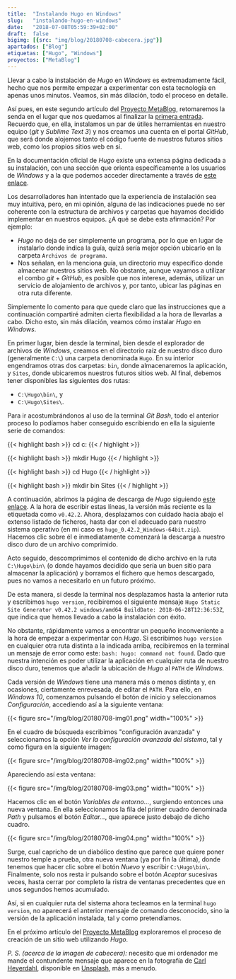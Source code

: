 ```yaml
---
title:  "Instalando Hugo en Windows"
slug:   "instalando-hugo-en-windows"
date:   "2018-07-08T05:59:39+02:00"
draft:  false
bigimg: [{src: "img/blog/20180708-cabecera.jpg"}]
apartados: ["Blog"]
etiquetas: ["Hugo", "Windows"]
proyectos: ["MetaBlog"]
---
```


Llevar a cabo la instalación de *Hugo* en *Windows* es extremadamente fácil, hecho que nos permite empezar a experimentar con esta tecnología en apenas unos minutos. Veamos, sin más dilación, todo el proceso en detalle.
<!--more-->

Así pues, en este segundo artículo del [Proyecto MetaBlog](/proyectos/metablog/), retomaremos la senda en el lugar que nos quedamos al finalizar la [primera entrada](/2018/07/05/preparando-el-equipo-para-hugo/). Recuerdo que, en ella, instalamos un par de útiles herramientas en nuestro equipo (*git* y *Sublime Text 3*) y nos creamos una cuenta en el portal *GitHub*, que será donde alojemos tanto el código fuente de nuestros futuros sitios web, como los propios sitios web en sí.

En la documentación oficial de *Hugo* existe una extensa página dedicada a su instalación, con una sección que orienta específicamente a los usuarios de *Windows* y a la que podemos acceder directamente a través de [este enlace](https://gohugo.io/getting-started/installing#windows).

Los desarrolladores han intentado que la experiencia de instalación sea muy intuitiva, pero, en mi opinión, alguna de las indicaciones puede no ser coherente con la estructura de archivos y carpetas que hayamos decidido implementar en nuestros equipos. ¿A qué se debe esta afirmación? Por ejemplo:

- *Hugo* no deja de ser simplemente un programa, por lo que en lugar de instalarlo donde indica la guía, quizá sería mejor opción ubicarlo en la carpeta `Archivos de programa`.
- Nos señalan, en la menciona guía, un directorio muy específico donde almacenar nuestros sitios web. No obstante, aunque vayamos a utilizar el combo *git* + *GitHub*, es posible que nos interese, además, utilizar un servicio de alojamiento de archivos y, por tanto, ubicar las páginas en otra ruta diferente.

Simplemente lo comento para que quede claro que las instrucciones que a continuación compartiré admiten cierta flexibilidad a la hora de llevarlas a cabo. Dicho esto, sin más dilación, veamos cómo instalar *Hugo* en *Windows*.

En primer lugar, bien desde la terminal, bien desde el explorador de archivos de *Windows*, creamos en el directorio raíz de nuestro disco duro (generalmente `C:\`) una carpeta denominada `Hugo`. En su interior engendramos otras dos carpetas: `bin`, donde almacenaremos la aplicación, y `Sites`, donde ubicaremos nuestros futuros sitios web. Al final, debemos tener disponibles las siguientes dos rutas:

- `C:\Hugo\bin\`, y
- `C:\Hugo\Sites\`.

Para ir acostumbrándonos al uso de la terminal *Git Bash*, todo el anterior proceso lo podíamos haber conseguido escribiendo en ella la siguiente serie de comandos:

{{< highlight bash >}}
cd c:
{{< / highlight >}}

{{< highlight bash >}}
mkdir Hugo
{{< / highlight >}}

{{< highlight bash >}}
cd Hugo
{{< / highlight >}}

{{< highlight bash >}}
mkdir bin Sites
{{< / highlight >}}

A continuación, abrimos la página de descarga de *Hugo* siguiendo [este enlace](https://github.com/gohugoio/hugo/releases). A la hora de escribir estas líneas, la versión más reciente es la etiquetada como `v0.42.2`. Ahora, desplazamos con cuidado hacia abajo el extenso listado de ficheros, hasta dar con el adecuado para nuestro sistema operativo (en mi caso es `hugo_0.42.2_Windows-64bit.zip`). Hacemos clic sobre él e inmediatamente comenzará la descarga a nuestro disco duro de un archivo comprimido.

Acto seguido, descomprimimos el contenido de dicho archivo en la ruta `C:\Hugo\bin\` (o donde hayamos decidido que sería un buen sitio para almacenar la aplicación) y borramos el fichero que hemos descargado, pues no vamos a necesitarlo en un futuro próximo.

De esta manera, si desde la terminal nos desplazamos hasta la anterior ruta y escribimos `hugo version`, recibiremos el siguiente mensaje `Hugo Static Site Generator v0.42.2 windows/amd64 BuildDate: 2018-06-28T12:36:53Z`, que indica que hemos llevado a cabo la instalación con éxito.

No obstante, rápidamente vamos a encontrar un pequeño inconveniente a la hora de empezar a experimentar con *Hugo*. Si escribimos `hugo version` en cualquier otra ruta distinta a la indicada arriba, recibiremos en la terminal un mensaje de error como este: `bash: hugo: command not found`. Dado que nuestra intención es poder utilizar la aplicación en cualquier ruta de nuestro disco duro, tenemos que añadir la ubicación de *Hugo* al `PATH` de *Windows*.

Cada versión de *Windows* tiene una manera más o menos distinta y, en ocasiones, ciertamente enrevesada, de editar el `PATH`. Para ello, en *Windows 10*, comenzamos pulsando el botón de inicio y seleccionamos *Configuración*, accediendo así a la siguiente ventana:

{{< figure src="/img/blog/20180708-img01.png" width="100%" >}}

En el cuadro de búsqueda escribimos "configuración avanzada" y seleccionamos la opción *Ver la configuración avanzada del sistema*, tal y como figura en la siguiente imagen:

{{< figure src="/img/blog/20180708-img02.png" width="100%" >}}

Apareciendo así esta ventana:

{{< figure src="/img/blog/20180708-img03.png" width="100%" >}}

Hacemos clic en el botón *Variables de entorno...*, surgiendo entonces una nueva ventana. En ella seleccionamos la fila del primer cuadro denominada *Path* y pulsamos el botón *Editar...*, que aparece justo debajo de dicho cuadro.

{{< figure src="/img/blog/20180708-img04.png" width="100%" >}}

Surge, cual capricho de un diabólico destino que parece que quiere poner nuestro temple a prueba, otra nueva ventana (ya por fin la última), donde tenemos que hacer clic sobre el botón *Nuevo* y escribir `C:\Hugo\bin\`. Finalmente, solo nos resta ir pulsando sobre el botón *Aceptar* sucesivas veces, hasta cerrar por completo la ristra de ventanas precedentes que en unos segundos hemos acumulado.

Así, si en cualquier ruta del sistema ahora tecleamos en la terminal `hugo version`, no aparecerá el anterior mensaje de comando desconocido, sino la versión de la aplicación instalada, tal y como pretendíamos.

En el próximo artículo del [Proyecto MetaBlog](/proyectos/metablog/) exploraremos el proceso de creación de un sitio web utilizando *Hugo*.

*P. S. (acerca de la imagen de cabecera):* necesito que mi ordenador me mande el contundente mensaje que aparece en la fotografía de [Carl Heyerdahl](https://unsplash.com/@carlheyerdahl), disponible en [Unsplash](https://unsplash.com/photos/KE0nC8-58MQ), más a menudo.
